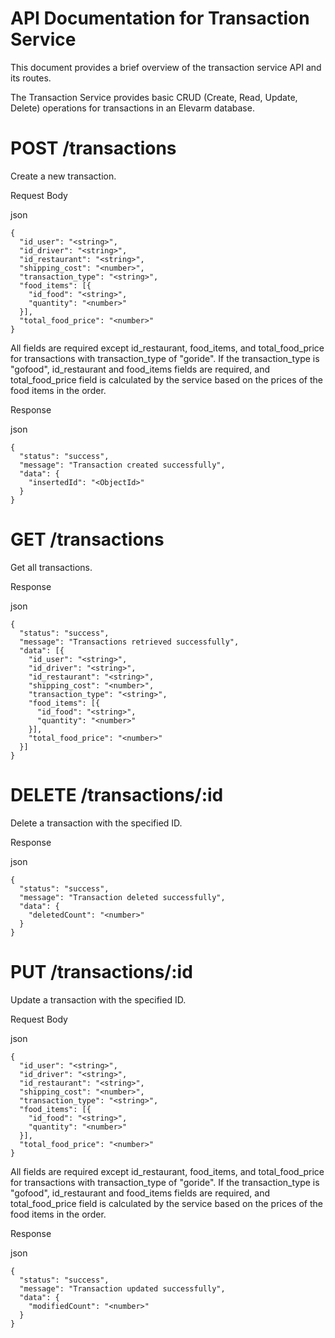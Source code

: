 # API Documentation for Transaction Service
This document provides a brief overview of the transaction service API and its routes.

The Transaction Service provides basic CRUD (Create, Read, Update, Delete) operations for transactions in an Elevarm database.

# POST /transactions
Create a new transaction.

Request Body

json
```
{
  "id_user": "<string>",
  "id_driver": "<string>",
  "id_restaurant": "<string>",
  "shipping_cost": "<number>",
  "transaction_type": "<string>",
  "food_items": [{
    "id_food": "<string>",
    "quantity": "<number>"
  }],
  "total_food_price": "<number>"
}
```
All fields are required except id_restaurant, food_items, and total_food_price for transactions with transaction_type of "goride".
If the transaction_type is "gofood", id_restaurant and food_items fields are required, and total_food_price field is calculated by the service based on the prices of the food items in the order.

Response

json
```
{
  "status": "success",
  "message": "Transaction created successfully",
  "data": {
    "insertedId": "<ObjectId>"
  }
}
```
# GET /transactions
Get all transactions.

Response

json
```
{
  "status": "success",
  "message": "Transactions retrieved successfully",
  "data": [{
    "id_user": "<string>",
    "id_driver": "<string>",
    "id_restaurant": "<string>",
    "shipping_cost": "<number>",
    "transaction_type": "<string>",
    "food_items": [{
      "id_food": "<string>",
      "quantity": "<number>"
    }],
    "total_food_price": "<number>"
  }]
}
```
# DELETE /transactions/:id
Delete a transaction with the specified ID.

Response

json
```
{
  "status": "success",
  "message": "Transaction deleted successfully",
  "data": {
    "deletedCount": "<number>"
  }
}
```
# PUT /transactions/:id
Update a transaction with the specified ID.

Request Body

json
```
{
  "id_user": "<string>",
  "id_driver": "<string>",
  "id_restaurant": "<string>",
  "shipping_cost": "<number>",
  "transaction_type": "<string>",
  "food_items": [{
    "id_food": "<string>",
    "quantity": "<number>"
  }],
  "total_food_price": "<number>"
}
```
All fields are required except id_restaurant, food_items, and total_food_price for transactions with transaction_type of "goride".
If the transaction_type is "gofood", id_restaurant and food_items fields are required, and total_food_price field is calculated by the service based on the prices of the food items in the order.

Response

json
```
{
  "status": "success",
  "message": "Transaction updated successfully",
  "data": {
    "modifiedCount": "<number>"
  }
}
```